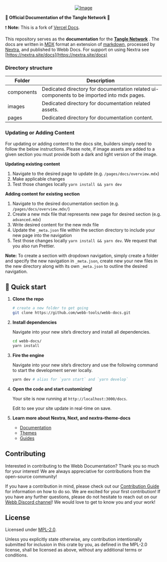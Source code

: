 <div align="center">
  <a href="https://www.tangle.tools/">
    <img src="https://github.com/webb-tools/tangle-docs/assets/38070512/12b7b949-89be-4c9d-9be1-2115d2ea15a2" alt="Image">
  </a>
</div>
<p align="left">
    <strong>🚀 Official Documentation of the Tangle Network 🚀 </strong>
</p>

<!-- Badges -->

<!-- Description -->

❗ **Note:** This is a fork of [Vercel Docs](https://github.com/vercel/turbo/tree/main/docs).

This repository serves as the **documentation** for the **[Tangle Network](https://www.Tangle.tools/)** . The docs are written in [MDX](https://mdxjs.com/) format an extension of [markdown](https://www.markdownguide.org/), processed by [Nextra](https://github.com/shuding/nextra/tree/main), and published to Webb Docs. For support on using Nextra see [https://nextra.site/docs](https://nextra.site/docs)

### Directory structure

| Folder     | Description                                                                                |
| ---------- | ------------------------------------------------------------------------------------------ |
| components | Dedicated directory for documentation related ui-components to be imported into mdx pages. |
| images     | Dedicated directory for documentation related assets.                                      |
| pages      | Dedicated directory for documentation content.                                             |

### Updating or Adding Content

For updating or adding content to the docs site, builders simply need to follow the below instructions. Please note,
if image assets are added to a given section you must provide both a dark and light version of the image.

**Updating existing content**

1. Navigate to the desired page to update (e.g. `/pages/docs/overview.mdx`)
2. Make applicable changes
3. Test those changes locally `yarn install && yarn dev`

**Adding content for existing section**

1. Navigate to the desired documentation section (e.g. `/pages/docs/overview.mdx/`)
2. Create a new mdx file that represents new page for desired section (e.g. `advanced.mdx`)
3. Write desired content for the new mdx file
4. Update the `_meta.json` file within the section directory to include your new page into the navigation
5. Test those changes locally `yarn install && yarn dev`. We request that you also run Prettier.

**Note:** To create a section with dropdown navigation, simply create a folder and specify the new navigation in `_meta.json`, create new your new files in the new directory along with its own `_meta.json` to outline the desired
navigation.

## 🚀 Quick start

1.  **Clone the repo**

    ```bash
    # create a new folder to get going
    git clone https://github.com/webb-tools/webb-docs.git
    ```

2.  **Install dependencies**

    Navigate into your new site’s directory and install all dependencies.

    ```bash
    cd webb-docs/
    yarn install
    ```

3.  **Fire the engine**

    Navigate into your new site’s directory and use the following command to start the development server locally.

    ```bash
    yarn dev # alias for `yarn start` and `yarn develop`
    ```

4.  **Open the code and start customizing!**

    Your site is now running at `http://localhost:3000/docs`.

    Edit to see your site update in real-time on save.

5.  **Learn more about Nextra, Next, and nextra-theme-docs**

    - [Documentation](https://nextra.site/docs)
    - [Themes](https://nextra.site/docs/docs-theme)
    - [Guides](https://nextra.site/docs/guide)

<h2 id="contribute"> Contributing </h2>

Interested in contributing to the Webb Documentation? Thank you so much for your interest! We are always appreciative for contributions from the open-source community!

If you have a contribution in mind, please check out our [Contribution Guide](./.github/CONTRIBUTING.md) for information on how to do so. We are excited for your first contribution! If you have any further questions, please do not hesitate to reach out on our [Webb Discord channel](https://discord.com/invite/cv8EfJu3Tn)! We would love to get to know you and your work!

<h2 id="license"> License </h2>

Licensed under <a href="LICENSE">MPL-2.0</a>.

Unless you explicitly state otherwise, any contribution intentionally submitted for inclusion in this crate by you, as defined in the MPL-2.0 license, shall be licensed as above, without any additional terms or conditions.
